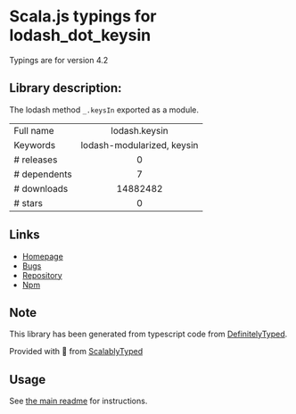 
# Scala.js typings for lodash_dot_keysin

Typings are for version 4.2

## Library description:
The lodash method `_.keysIn` exported as a module.

|                    |                 |
| ------------------ | :-------------: |
| Full name          | lodash.keysin |
| Keywords           | lodash-modularized, keysin |
| # releases         | 0 |
| # dependents       | 7 |
| # downloads        | 14882482 |
| # stars            | 0 |

## Links
- [Homepage](https://lodash.com/)
- [Bugs](https://github.com/lodash/lodash/issues)
- [Repository](https://github.com/lodash/lodash)
- [Npm](https://www.npmjs.com/package/lodash.keysin)
    


## Note
This library has been generated from typescript code from [DefinitelyTyped](https://definitelytyped.org).

Provided with :purple_heart: from [ScalablyTyped](https://github.com/oyvindberg/ScalablyTyped)

## Usage
See [the main readme](../../readme.md) for instructions.


